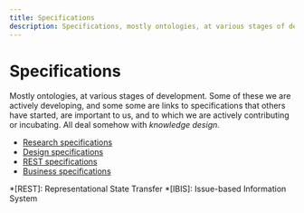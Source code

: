 ```yaml
---
title: Specifications
description: Specifications, mostly ontologies, at various stages of development.
---
```


# Specifications

Mostly ontologies, at various stages of development. Some of these we are
actively developing, and some some are links to specifications that others have
started, are important to us, and to which we are actively contributing or
incubating. All deal somehow with _knowledge design_.

* [Research specifications](research/)
* [Design specifications](design/)
* [REST specifications](rest/)
* [Business specifications](business/)

*[REST]: Representational State Transfer
*[IBIS]: Issue-based Information System
